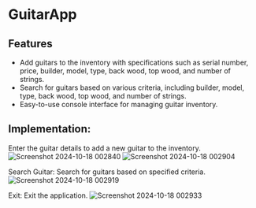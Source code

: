 # GuitarApp

## Features
- Add guitars to the inventory with specifications such as serial number, price, builder, model, type, back wood, top wood, and number of strings.
- Search for guitars based on various criteria, including builder, model, type, back wood, top wood, and number of strings.
- Easy-to-use console interface for managing guitar inventory.

## Implementation:
Enter the guitar details to add a new guitar to the inventory.
![Screenshot 2024-10-18 002840](https://github.com/user-attachments/assets/4824ce72-4126-4a0e-96b9-7e0abf67b8a1)
![Screenshot 2024-10-18 002904](https://github.com/user-attachments/assets/946226d2-d4e2-4f5c-98a2-9fd1f83488c7)

Search Guitar: Search for guitars based on specified criteria.
![Screenshot 2024-10-18 002919](https://github.com/user-attachments/assets/b3d6a4bf-46f1-4a2e-881b-333447820301)

Exit: Exit the application.
![Screenshot 2024-10-18 002933](https://github.com/user-attachments/assets/6e998e05-070f-4117-a595-80ceb615ac9a)
